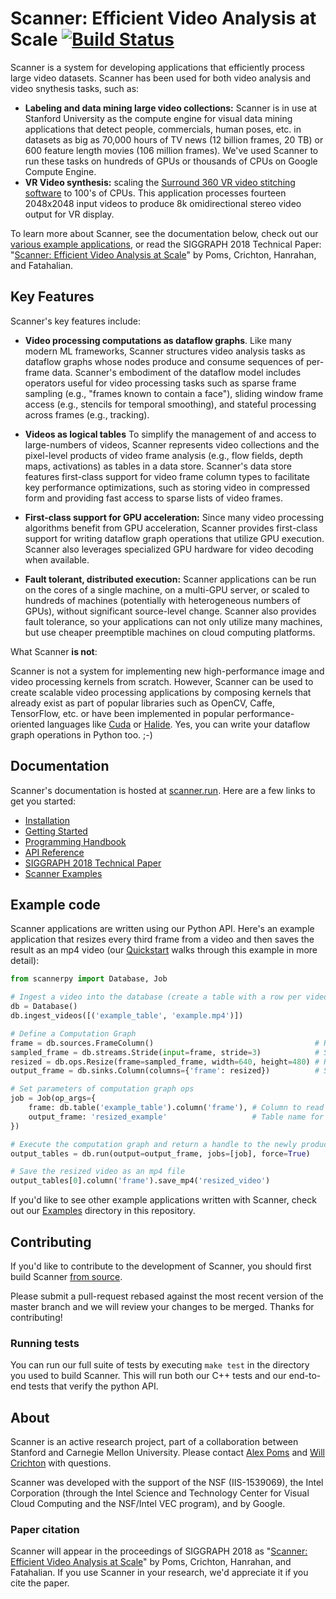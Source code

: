 # Scanner: Efficient Video Analysis at Scale [![Build Status](https://travis-ci.org/scanner-research/scanner.svg?branch=master)](https://travis-ci.org/scanner-research/scanner) #

Scanner is a system for developing applications that efficiently process large video datasets. Scanner has been used for both video analysis and video snythesis tasks, such as:
* **Labeling and data mining large video collections:** Scanner is in use at Stanford University as the compute engine for visual data mining applications that detect people, commercials, human poses, etc. in datasets as big as 70,000 hours of TV news (12 billion frames, 20 TB) or 600 feature length movies (106 million frames).  We've used Scanner to run these tasks on hundreds of GPUs or thousands of CPUs on Google Compute Engine.
* **VR Video synthesis:** scaling the [Surround 360 VR video stitching software](https://github.com/scanner-research/Surround360) to 100's of CPUs. This application processes fourteen 2048x2048 input videos to produce 8k omidirectional stereo video output for VR display.

To learn more about Scanner, see the documentation below, check out our [various example applications](https://github.com/scanner-research/scanner/tree/master/examples), or read the SIGGRAPH 2018 Technical Paper: "[Scanner: Efficient Video Analysis at Scale](http://graphics.stanford.edu/papers/scanner/scanner_sig18.pdf)" by Poms, Crichton, Hanrahan, and Fatahalian.

## Key Features

Scanner's key features include:

* **Video processing computations as dataflow graphs**.  Like many modern ML frameworks, Scanner structures video analysis tasks as dataflow graphs whose nodes produce and consume sequences of per-frame data. Scanner's embodiment of the dataflow model includes operators useful for video processing tasks such as sparse frame sampling (e.g., "frames known to contain a face"), sliding window frame access (e.g., stencils for temporal smoothing), and stateful processing across frames (e.g., tracking).

* **Videos as logical tables** To simplify the management of and access to large-numbers of videos, Scanner represents video collections and the pixel-level products of video frame analysis (e.g., flow fields, depth maps, activations) as tables in a data store. Scanner's data store features first-class support for video frame column types to facilitate key performance optimizations, such as storing video in compressed form and providing fast access to sparse lists of video frames. 

* **First-class support for GPU acceleration:** Since many video processing algorithms benefit from GPU acceleration, Scanner provides first-class support for writing dataflow graph operations that utilize GPU execution. Scanner also leverages specialized GPU hardware for video decoding when available.

* **Fault tolerant, distributed execution:** Scanner applications can be run on the cores of a single machine, on a multi-GPU server, or scaled to hundreds of machines (potentially with heterogeneous numbers of GPUs), without significant source-level change.  Scanner also provides fault tolerance, so your applications can not only utilize many machines, but use cheaper preemptible machines on cloud computing platforms.

What Scanner __is not__:

Scanner is not a system for implementing new high-performance image and video processing kernels from scratch.  However, Scanner can be used to create scalable video processing applications by composing kernels that already exist as part of popular libraries such as OpenCV, Caffe, TensorFlow, etc. or have been implemented in popular performance-oriented languages like [Cuda](https://developer.nvidia.com/cuda-zone) or [Halide](http://halide-lang.org/).  Yes, you can write your dataflow graph operations in Python too. ;-)

## Documentation

Scanner's documentation is hosted at [scanner.run](http://scanner.run). Here
are a few links to get you started:

* [Installation](http://scanner.run/installation.html)
* [Getting Started](http://scanner.run/getting-started.html)
* [Programming Handbook](http://scanner.run/programming-handbook.html)
* [API Reference](http://scanner.run/api.html)
* [SIGGRAPH 2018 Technical Paper](http://graphics.stanford.edu/papers/scanner/scanner_sig18.pdf)
* [Scanner Examples](https://github.com/scanner-research/scanner/tree/master/examples)

## Example code

Scanner applications are written using our Python API. Here's an example
application that resizes every third frame from a video and then saves the result as an mp4 video (our
[Quickstart](http://scanner.run/quickstart.html) walks through this
example in more detail):

```python
from scannerpy import Database, Job

# Ingest a video into the database (create a table with a row per video frame)
db = Database()
db.ingest_videos([('example_table', 'example.mp4')])

# Define a Computation Graph
frame = db.sources.FrameColumn()                                    # Read input frames from database
sampled_frame = db.streams.Stride(input=frame, stride=3)            # Select every third frame
resized = db.ops.Resize(frame=sampled_frame, width=640, height=480) # Resize input frames
output_frame = db.sinks.Column(columns={'frame': resized})          # Save resized frames as new video

# Set parameters of computation graph ops
job = Job(op_args={
    frame: db.table('example_table').column('frame'), # Column to read input frames from
    output_frame: 'resized_example'                   # Table name for computation output
})

# Execute the computation graph and return a handle to the newly produced tables
output_tables = db.run(output=output_frame, jobs=[job], force=True)

# Save the resized video as an mp4 file
output_tables[0].column('frame').save_mp4('resized_video')
```

If you'd like to see other example applications written with Scanner, check
out our [Examples](https://github.com/scanner-research/scanner/tree/master/examples)
directory in this repository.

## Contributing

If you'd like to contribute to the development of Scanner, you should first
build Scanner [from source](http://scanner.run/from_source.html).

Please submit a pull-request rebased against the most recent version of the
master branch and we will review your changes to be merged. Thanks for
contributing!

### Running tests
You can run our full suite of tests by executing `make test` in the directory
you used to build Scanner. This will run both our C++ tests and our end-to-end
tests that verify the python API.

## About
Scanner is an active research project, part of a collaboration between Stanford and Carnegie Mellon University. Please contact [Alex Poms](https://github.com/apoms) and [Will Crichton](https://github.com/willcrichton) with questions.

Scanner was developed with the support of the NSF (IIS-1539069), the Intel Corporation (through the Intel Science and Technology Center for Visual Cloud Computing and the NSF/Intel VEC program), and by Google.

### Paper citation
Scanner will appear in the proceedings of SIGGRAPH 2018 as "[Scanner: Efficient Video Analysis at Scale](http://graphics.stanford.edu/papers/scanner/scanner_sig18.pdf)" by Poms, Crichton, Hanrahan, and Fatahalian. If you use Scanner in your research, we'd appreciate it if you cite the paper.
